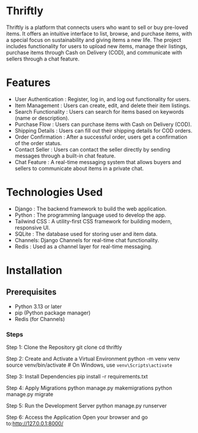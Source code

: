 # Thriftly

Thriftly is a platform that connects users who want to sell or buy pre-loved items. It offers an intuitive interface to list, browse, and purchase items, with a special focus on sustainability and giving items a new life. The project includes functionality for users to upload new items, manage their listings, purchase items through Cash on Delivery (COD), and communicate with sellers through a chat feature.

# Features

- User Authentication : Register, log in, and log out functionality for users.
- Item Management : Users can create, edit, and delete their item listings.
- Search Functionality : Users can search for items based on keywords (name or description).
- Purchase Flow : Users can purchase items with Cash on Delivery (COD).
- Shipping Details : Users can fill out their shipping details for COD orders.
- Order Confirmation : After a successful order, users get a confirmation of the order status.
- Contact Seller : Users can contact the seller directly by sending messages through a built-in chat feature.
- Chat Feature : A real-time messaging system that allows buyers and sellers to communicate about items in a private chat.

# Technologies Used

- Django : The backend framework to build the web application.
- Python : The programming language used to develop the app.
- Tailwind CSS : A utility-first CSS framework for building modern, responsive UI.
- SQLite : The database used for storing user and item data.
- Channels: Django Channels for real-time chat functionality.
- Redis : Used as a channel layer for real-time messaging.

# Installation

## Prerequisites

- Python 3.13 or later
- pip (Python package manager)
- Redis (for Channels)

### Steps

Step 1: Clone the Repository
         git clone <repository-url>
         cd thriftly
         
Step 2: Create and Activate a Virtual Environment
python -m venv venv
source venv/bin/activate  # On Windows, use `venv\Scripts\activate`

Step 3: Install Dependencies
pip install -r requirements.txt

Step 4: Apply Migrations
python manage.py makemigrations
python manage.py migrate

Step 5: Run the Development Server
python manage.py runserver

Step 6: Access the Application
Open your browser and go to:http://127.0.0.1:8000/
         
   
